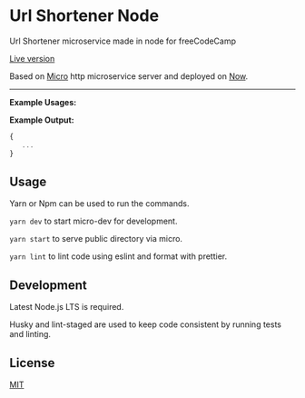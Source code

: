 # Url Shortener Node

Url Shortener microservice made in node for freeCodeCamp

[Live version]()

Based on [Micro](https://github.com/zeit/micro) http microservice
server and deployed on [Now](https://zeit.co/now).

---

**Example Usages:**

[]()

**Example Output:**

```js
{
   ...
}
```

## Usage

Yarn or Npm can be used to run the commands.

`yarn dev` to start micro-dev for development.

`yarn start` to serve public directory via micro.

`yarn lint` to lint code using eslint and format with prettier.

## Development

Latest Node.js LTS is required.

Husky and lint-staged are used to keep code consistent by running tests
and linting.

## License

[MIT](LICENSE)
